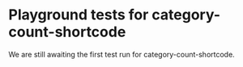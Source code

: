 # Playground tests for category-count-shortcode
We are still awaiting the first test run for category-count-shortcode.
